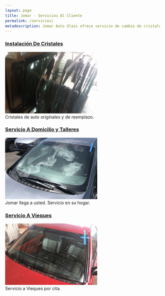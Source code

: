 ```yaml
---
layout: page
title: Jomar - Servicios Al Cliente
permalink: /servicios/
metadescription: Jomar Auto Glass ofrece servicio de cambio de cristales en Puerto Rico y Vieques. Con los mejores precios, servicio garantizado a domicilio.
---
```


<div class="multicol-container">
  <div class="multicol">
    <h3><a href="{{ site.baseurl }}/servicios_instalacion_cristales/index.html" title="Instalación De Cristales">Instalación De Cristales</a></h3>
    <p>
      <a href="{{ site.baseurl }}/servicios_instalacion_cristales/index.html"><img src="/assets/pictures/workpic-3.png" alt="Jomar Auto Glass - Servicios" title="Cristales de auto originales y de reemplazo." width="300" height="200"></a><br/>
      Cristales de auto originales y de reemplazo.
    </p>
  </div>
  <div class="multicol">
    <h3><a href="{{ site.baseurl }}/servicios_domicilio/index.html" title="Servicio A Domicilio y Talleres">Servicio A Domicilio y Talleres</a></h3>
    <p>
      <a href="{{ site.baseurl }}/servicios_domicilio/index.html" title="Servicio A Domicilio y Talleres"><img src="/assets/pictures/workpic-8.png" alt="Jomar Auto Glass - Servicio A Domicilio" width="300" height="200"></a><br/>
      Jomar llega a usted.  Servicio en su hogar.
    </p>
  </div>
</div>

<div class="multicol-container">
  <div class="multicol">
    <h3><a href="{{ site.baseurl }}/news/2018/08/01/servicio-a-vieques.html" title="Servicio A Vieques">Servicio A Vieques</a></h3>
    <p>
      <a href="{{ site.baseurl }}/news/2018/08/01/servicio-a-vieques.html" title="Servicio A Vieques"><img src="/assets/pictures/workpic-13.png" alt="Jomar Auto Glass - Vieques" width="300" height="200"></a><br/>
      Servicio a Vieques por cita.
    </p>
  </div>
  <div class="multicol"> &nbsp;
  </div>
</div>

